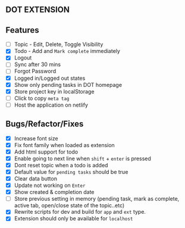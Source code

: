 ## DOT EXTENSION

## Features
- [ ] Topic - Edit, Delete, Toggle Visibility
- [x] Todo - Add and `Mark complete` immediately
- [x] Logout
- [ ] Sync after 30 mins
- [ ] Forgot Password
- [x] Logged in/Logged out states
- [x] Show only pending tasks in DOT homepage
- [x] Store project key in localStorage
- [ ] Click to copy `meta tag`
- [ ] Host the application on netlify
## Bugs/Refactor/Fixes
- [x] Increase font size
- [x] Fix font family when loaded as extension
- [x] Add html support for todo
- [x] Enable going to next line when `shift` + `enter` is pressed
- [x] Dont reset topic when a todo is added
- [x] Default value for `pending tasks` should be true
- [x] Clear data button
- [x] Update not working on `Enter` 
- [x] Show created & completion date
- [ ] Store previous setting in memory (pending task, mark as complete, active tab, open/close state of the topic..etc)
- [x] Rewrite scripts for dev and build for `app` and `ext` type. 
- [x] Extension should only be available for `localhost`